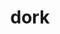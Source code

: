 ---
category: 4-letters
denotation: null
name: dork
reference_link: https://www.etymonline.com/word/dork
root_language: null
root_name: null
title: dork
type: free
word_sums:
- respelling: dork
  sum: 'Dork + '
---